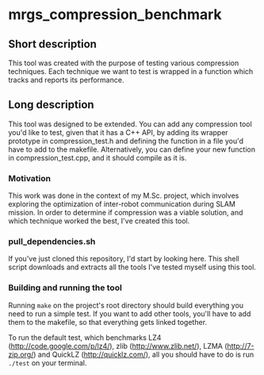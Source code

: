 # mrgs_compression_benchmark

## Short description

This tool was created with the purpose of testing various compression techniques. Each technique we want to test is wrapped in a function which tracks and reports its performance.

## Long description

This tool was designed to be extended. You can add any compression tool you'd like to test, given that it has a C++ API, by adding its wrapper prototype in compression\_test.h and defining the function in a file you'd have to add to the makefile. Alternatively, you can define your new function in compression\_test.cpp, and it should compile as it is.

### Motivation

This work was done in the context of my M.Sc. project, which involves exploring the optimization of inter-robot communication during SLAM mission. In order to determine if compression was a viable solution, and which technique worked the best, I've created this tool.

### pull_dependencies.sh

If you've just cloned this repository, I'd start by looking here. This shell script downloads and extracts all the tools I've tested myself using this tool.

### Building and running the tool

Running ```make``` on the project's root directory should build everything you need to run a simple test. If you want to add other tools, you'll have to add them to the makefile, so that everything gets linked together.

To run the default test, which benchmarks LZ4 (http://code.google.com/p/lz4/), zlib (http://www.zlib.net/), LZMA (http://7-zip.org/) and QuickLZ (http://quicklz.com/), all you should have to do is run ```./test``` on your terminal.
